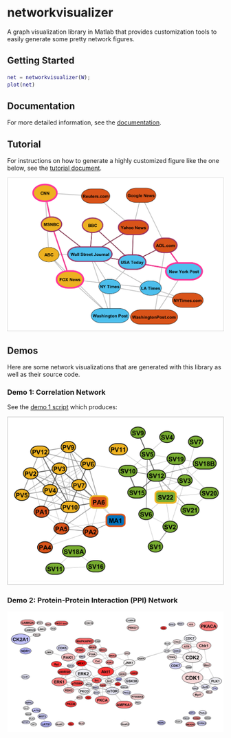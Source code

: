 # networkvisualizer
A graph visualization library in Matlab that provides customization tools to easily generate some pretty network figures.

## Getting Started

```Matlab
net = networkvisualizer(W);
plot(net)
```

## Documentation

For more detailed information, see the [documentation](docs/setNodeLabels.md).

## Tutorial
For instructions on how to generate a highly customized figure like the one below, see the [tutorial document](tutorial.pdf).

<img src="sample_output/tutorial_network.png" width="600">

## Demos
Here are some network visualizations that are generated with this library as well as their source code. 

### Demo 1: Correlation Network
See the [demo 1 script](demos/demo_01.m) which produces:

<img src="sample_output/demo1_network.png" width="600">

### Demo 2: Protein-Protein Interaction (PPI) Network

<img src="sample_output/demo2_network.png" width="750">
